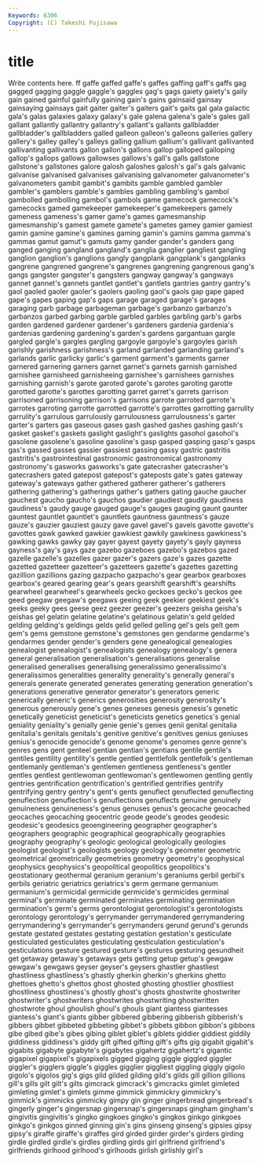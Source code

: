 ```yaml
---
Keywords: 6306 
Copyright: (C) Takeshi Fujisawa
---
```


# title

Write contents here.
ff gaffe gaffed gaffe's
gaffes gaffing gaff's gaffs gag gagged gagging gaggle gaggle's gaggles
gag's gags gaiety gaiety's gaily gain gained gainful gainfully gaining
gain's gains gainsaid gainsay gainsaying gainsays gait gaiter gaiter's gaiters
gait's gaits gal gala galactic gala's galas galaxies galaxy galaxy's
gale galena galena's gale's gales gall gallant gallantly gallantry gallantry's
gallant's gallants gallbladder gallbladder's gallbladders galled galleon galleon's galleons galleries
gallery gallery's galley galley's galleys galling gallium gallium's gallivant gallivanted
gallivanting gallivants gallon gallon's gallons gallop galloped galloping gallop's gallops
gallows gallowses gallows's gall's galls gallstone gallstone's gallstones galore galosh
galoshes galosh's gal's gals galvanic galvanise galvanised galvanises galvanising galvanometer
galvanometer's galvanometers gambit gambit's gambits gamble gambled gambler gambler's gamblers
gamble's gambles gambling gambling's gambol gambolled gambolling gambol's gambols game
gamecock gamecock's gamecocks gamed gamekeeper gamekeeper's gamekeepers gamely gameness gameness's
gamer game's games gamesmanship gamesmanship's gamest gamete gamete's gametes gamey
gamier gamiest gamin gamine gamine's gamines gaming gamin's gamins gamma
gamma's gammas gamut gamut's gamuts gamy gander gander's ganders gang
ganged ganging gangland gangland's ganglia ganglier gangliest gangling ganglion ganglion's
ganglions gangly gangplank gangplank's gangplanks gangrene gangrened gangrene's gangrenes gangrening
gangrenous gang's gangs gangster gangster's gangsters gangway gangway's gangways gannet
gannet's gannets gantlet gantlet's gantlets gantries gantry gantry's gaol gaoled
gaoler gaoler's gaolers gaoling gaol's gaols gap gape gaped gape's
gapes gaping gap's gaps garage garaged garage's garages garaging garb
garbage garbageman garbage's garbanzo garbanzo's garbanzos garbed garbing garble garbled
garbles garbling garb's garbs garden gardened gardener gardener's gardeners gardenia
gardenia's gardenias gardening gardening's garden's gardens gargantuan gargle gargled gargle's
gargles gargling gargoyle gargoyle's gargoyles garish garishly garishness garishness's garland
garlanded garlanding garland's garlands garlic garlicky garlic's garment garment's garments
garner garnered garnering garners garnet garnet's garnets garnish garnished garnishee
garnisheed garnisheeing garnishee's garnishees garnishes garnishing garnish's garote garoted garote's
garotes garoting garotte garotted garotte's garottes garotting garret garret's garrets
garrison garrisoned garrisoning garrison's garrisons garrote garroted garrote's garrotes garroting
garrotte garrotted garrotte's garrottes garrotting garrulity garrulity's garrulous garrulously garrulousness
garrulousness's garter garter's garters gas gaseous gases gash gashed gashes
gashing gash's gasket gasket's gaskets gaslight gaslight's gaslights gasohol gasohol's
gasolene gasolene's gasoline gasoline's gasp gasped gasping gasp's gasps gas's
gassed gasses gassier gassiest gassing gassy gastric gastritis gastritis's gastrointestinal
gastronomic gastronomical gastronomy gastronomy's gasworks gasworks's gate gatecrasher gatecrasher's gatecrashers
gated gatepost gatepost's gateposts gate's gates gateway gateway's gateways gather
gathered gatherer gatherer's gatherers gathering gathering's gatherings gather's gathers gating
gauche gaucher gauchest gaucho gaucho's gauchos gaudier gaudiest gaudily gaudiness
gaudiness's gaudy gauge gauged gauge's gauges gauging gaunt gaunter gauntest
gauntlet gauntlet's gauntlets gauntness gauntness's gauze gauze's gauzier gauziest gauzy
gave gavel gavel's gavels gavotte gavotte's gavottes gawk gawked gawkier
gawkiest gawkily gawkiness gawkiness's gawking gawks gawky gay gayer gayest
gayety gayety's gayly gayness gayness's gay's gays gaze gazebo gazeboes
gazebo's gazebos gazed gazelle gazelle's gazelles gazer gazer's gazers gaze's
gazes gazette gazetted gazetteer gazetteer's gazetteers gazette's gazettes gazetting gazillion
gazillions gazing gazpacho gazpacho's gear gearbox gearboxes gearbox's geared gearing
gear's gears gearshift gearshift's gearshifts gearwheel gearwheel's gearwheels gecko geckoes
gecko's geckos gee geed geegaw geegaw's geegaws geeing geek geekier
geekiest geek's geeks geeky gees geese geez geezer geezer's geezers
geisha geisha's geishas gel gelatin gelatine gelatine's gelatinous gelatin's geld
gelded gelding gelding's geldings gelds gelid gelled gelling gel's gels
gelt gem gem's gems gemstone gemstone's gemstones gen gendarme gendarme's
gendarmes gender gender's genders gene genealogical genealogies genealogist genealogist's genealogists
genealogy genealogy's genera general generalisation generalisation's generalisations generalise generalised generalises
generalising generalissimo generalissimo's generalissimos generalities generality generality's generally general's generals
generate generated generates generating generation generation's generations generative generator generator's
generators generic generically generic's generics generosities generosity generosity's generous generously
gene's genes geneses genesis genesis's genetic genetically geneticist geneticist's geneticists
genetics genetics's genial geniality geniality's genially genie genie's genies genii
genital genitalia genitalia's genitals genitals's genitive genitive's genitives genius geniuses
genius's genocide genocide's genome genome's genomes genre genre's genres gens
gent genteel gentian gentian's gentians gentile gentile's gentiles gentility gentility's
gentle gentled gentlefolk gentlefolk's gentleman gentlemanly gentleman's gentlemen gentleness gentleness's
gentler gentles gentlest gentlewoman gentlewoman's gentlewomen gentling gently gentries gentrification
gentrification's gentrified gentrifies gentrify gentrifying gentry gentry's gent's gents genuflect
genuflected genuflecting genuflection genuflection's genuflections genuflects genuine genuinely genuineness genuineness's
genus genuses genus's geocache geocached geocaches geocaching geocentric geode geode's
geodes geodesic geodesic's geodesics geoengineering geographer geographer's geographers geographic geographical
geographically geographies geography geography's geologic geological geologically geologies geologist geologist's
geologists geology geology's geometer geometric geometrical geometrically geometries geometry geometry's
geophysical geophysics geophysics's geopolitical geopolitics geopolitics's geostationary geothermal geranium geranium's
geraniums gerbil gerbil's gerbils geriatric geriatrics geriatrics's germ germane germanium
germanium's germicidal germicide germicide's germicides germinal germinal's germinate germinated germinates
germinating germination germination's germ's germs gerontologist gerontologist's gerontologists gerontology gerontology's
gerrymander gerrymandered gerrymandering gerrymandering's gerrymander's gerrymanders gerund gerund's gerunds gestate
gestated gestates gestating gestation gestation's gesticulate gesticulated gesticulates gesticulating gesticulation
gesticulation's gesticulations gesture gestured gesture's gestures gesturing gesundheit get getaway
getaway's getaways gets getting getup getup's gewgaw gewgaw's gewgaws geyser
geyser's geysers ghastlier ghastliest ghastliness ghastliness's ghastly gherkin gherkin's gherkins
ghetto ghettoes ghetto's ghettos ghost ghosted ghosting ghostlier ghostliest ghostliness
ghostliness's ghostly ghost's ghosts ghostwrite ghostwriter ghostwriter's ghostwriters ghostwrites ghostwriting
ghostwritten ghostwrote ghoul ghoulish ghoul's ghouls giant giantess giantesses giantess's
giant's giants gibber gibbered gibbering gibberish gibberish's gibbers gibbet gibbeted
gibbeting gibbet's gibbets gibbon gibbon's gibbons gibe gibed gibe's gibes
gibing giblet giblet's giblets giddier giddiest giddily giddiness giddiness's giddy
gift gifted gifting gift's gifts gig gigabit gigabit's gigabits gigabyte
gigabyte's gigabytes gigahertz gigahertz's gigantic gigapixel gigapixel's gigapixels gigged gigging
giggle giggled giggler giggler's gigglers giggle's giggles gigglier giggliest giggling
giggly gigolo gigolo's gigolos gig's gigs gild gilded gilding gild's
gilds gill gillion gillions gill's gills gilt gilt's gilts gimcrack
gimcrack's gimcracks gimlet gimleted gimleting gimlet's gimlets gimme gimmick gimmickry
gimmickry's gimmick's gimmicks gimmicky gimpy gin ginger gingerbread gingerbread's gingerly
ginger's gingersnap gingersnap's gingersnaps gingham gingham's gingivitis gingivitis's gingko gingkoes
gingko's gingkos ginkgo ginkgoes ginkgo's ginkgos ginned ginning gin's gins
ginseng ginseng's gipsies gipsy gipsy's giraffe giraffe's giraffes gird girded
girder girder's girders girding girdle girdled girdle's girdles girdling girds
girl girlfriend girlfriend's girlfriends girlhood girlhood's girlhoods girlish girlishly girl's
